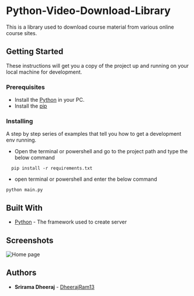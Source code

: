 # Python-Video-Download-Library
This is a library used to download course material from various online course sites.

## Getting Started

These instructions will get you a copy of the project up and running on your local machine for development.

### Prerequisites

* Install the [Python](https://www.python.org/) in your PC.
* Install the [pip](https://pypi.org/project/pip/)

### Installing

A step by step series of examples that tell you how to get a development env running.
* Open the terminal or powershell and go to the project path and type the below command


```
  pip install -r requirements.txt 
```


* open terminal or powershell and enter the below command

```
python main.py
```


## Built With

* [Python](https://www.python.org/)  - The framework used to create server 


## Screenshots

  ![Home page](images/Home.png) 

## Authors

* **Srirama Dheeraj** - [DheerajRam13](https://github.com/dheerajram13/)
